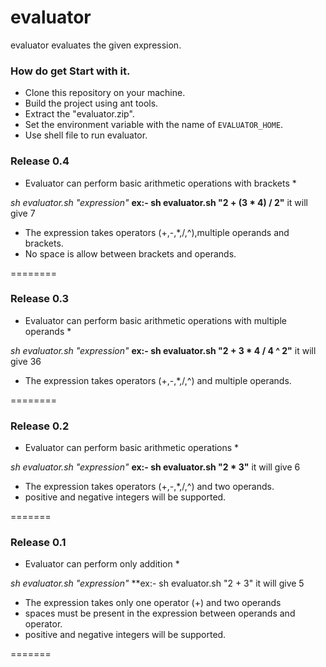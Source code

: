 evaluator
=========
evaluator evaluates the given expression.

### How do get Start with it.
* Clone this repository on your machine.
* Build the project using ant tools.
* Extract the "evaluator.zip".
* Set the environment variable with the name of `EVALUATOR_HOME`.
* Use shell file to run evaluator.



### Release 0.4
* Evaluator can perform basic arithmetic operations with brackets *

*sh evaluator.sh "expression"*
**ex:- sh evaluator.sh "2 + (3 * 4) / 2"**
it will give 7

* The expression takes operators (+,-,*,/,^),multiple operands and brackets.
* No space is allow between brackets and operands.

========
### Release 0.3
* Evaluator can perform basic arithmetic operations with multiple operands *

*sh evaluator.sh "expression"*
**ex:- sh evaluator.sh "2 + 3 * 4 / 4 ^ 2"**
it will give 36

* The expression takes operators (+,-,*,/,^) and multiple operands.

========

### Release 0.2
* Evaluator can perform basic arithmetic operations *

*sh evaluator.sh "expression"*
**ex:- sh evaluator.sh "2 * 3"**
it will give 6

* The expression takes operators (+,-,*,/,^) and two operands.
* positive and negative integers will be supported.

=======
### Release 0.1
* Evaluator can perform only addition *

*sh evaluator.sh "expression"*
**ex:- sh evaluator.sh "2 + 3"
it will give 5

* The expression takes only one operator (+) and two operands
* spaces must be present in the expression between operands and operator.
* positive and negative integers will be supported.

=======
